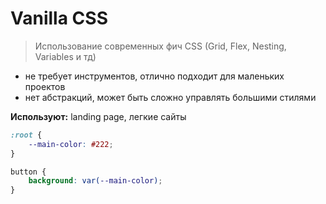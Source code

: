 # Vanilla CSS

> Использование современных фич CSS (Grid, Flex, Nesting, Variables и тд)

* не требует инструментов, отлично подходит для маленьких проектов
* нет абстракций, может быть сложно управлять большими стилями

**Используют:** landing page, легкие сайты

```css
:root {
    --main-color: #222;
}

button {
    background: var(--main-color);
}
```